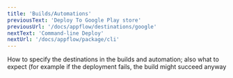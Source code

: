 ```yaml
---
title: 'Builds/Automations'
previousText: 'Deploy To Google Play store'
previousUrl: '/docs/appflow/destinations/google'
nextText: 'Command-line Deploy'
nextUrl: '/docs/appflow/package/cli'
---
```


How to specify the destinations in the builds and automation; also what to expect (for example if the deployment fails, the build might succeed anyway